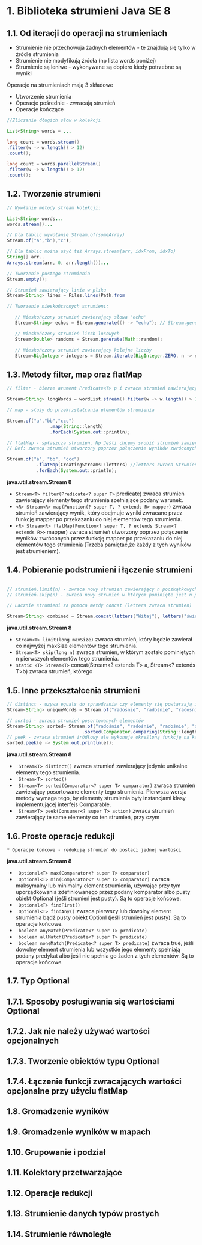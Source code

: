 # 1. Biblioteka strumieni Java SE 8

## 1.1. Od iteracji do operacji na strumieniach

* Strumienie nie przechowuja żadnych elementów - te znajdują się tylko w źródle strumienia
* Strumienie nie modyfikują źródła (np lista words poniżej)
* Strumienie są leniwe - wykonywane są dopiero kiedy potrzebne są wyniki

Operacje na strumieniach mają 3 składowe
* Utworzenie strumienia
* Operacje pośrednie - zwracają strumień
* Operacje kończące

```java
//Zliczanie długich słow w kolekcji

List<String> words = ...

long count = words.stream()
.filter(w -> w.length() > 12)
.count();

long count = words.parallelStream()
.filter(w -> w.length() > 12)
.count();
```
## 1.2. Tworzenie strumieni

```java
// Wywłanie metody stream kolekcji:

List<String> words...
words.stream()...

// Dla tablic wywołanie Stream.of(someArray)
Stream.of("a","b"),"c");

// Dla tablic można użyć też Arrays.stream(arr, idxFrom, idxTo)
String[] arr..
Arrays.stream(arr, 0, arr.length())...

// Tworzenie pustego strumienia
Stream.empty();

// Strumień zawierający linie w pliku
Stream<String> lines = Files.lines(Path.from

// Tworzenie nieskończonych strumieni:

   // Nieskończony strumień zawierający słowa 'echo'
   Stream<String> echos = Stream.generate(() -> "echo"); // Stream.generate(Supplier s);

   // Nieskończony strumień liczb losowych
   Stream<Double> randoms = Stream.generate(Math::random);

   // Nieskończony strumień zawierający kolejne liczby
   Stream<BigInteger> integers = Stream.iterate(BigInteger.ZERO, n -> n.add(BigInteger.ONE));
```
## 1.3. Metody filter, map oraz flatMap

```java
// filter - bierze arument Predicate<T> p i zwraca strumień zawierający tylko elemnty dla których p.text(T t) zwróci true

Stream<String> longWords = wordList.stream().filter(w -> w.length() > 12);

// map - służy do przekrzstałcania elementów strumienia

Stream.of("a","bb","ccc")
                .map(String::length)
                .forEach(System.out::println);

// flatMap - spłaszcza strumień. Np Jeśli chcemy srobić strumień zawierający litery wszystkich słów w kolekcji words:
// Def: zwraca strumień utworzony poprzez połączenie wyników zwróconych przez funkcję mapper po przekazaniu do niej elementów tego strumienia. (Trzeba pamiętać, że każdy z tych wyników jest strumieniem).

Stream.of("a", "bb", "ccc")
           .flatMap(CreatingStreams::letters) //letters zwraca Strumień znaków z przekazanego slowa
           .forEach(System.out::println);
```

**java.util.stream.Stream 8**
* `Stream<T> filter(Predicate<? super T>` predicate)
zwraca strumień zawierający elementy tego strumienia spełniające podany warunek.
* `<R> Stream<R> map(Function(? super T, ? extends R> mapper)`
zwraca strumień zawierający wynik, który obejmuje wyniki zwracane przez funkcję
mapper po przekazaniu do niej elementów tego strumienia.
* `<R> Stream<R> flatMap(Function<? super T, ? extends Stream<? extends R>>`
mapper)
zwraca strumień utworzony poprzez połączenie wyników zwróconych przez funkcję
mapper po przekazaniu do niej elementów tego strumienia (Trzeba pamiętać,że każdy z tych wyników jest strumieniem).

## 1.4. Pobieranie podstrumieni i łączenie strumieni


```java

// strumień.limit(n) - zwraca nowy strumien zawierający n poczkątkowych elementów źródłowego strumienia
// strumień.skip(n) - zwraca nowy strumień w którycm pominięte jest n początkowych elementów źródłowego strumienia

// Lacznie strumieni za pomoca metdy concat (letters zwraca strumien)

Stream<String> combined = Stream.concat(letters("Witaj"), letters("świecie"));

```

**java.util.stream.Stream 8**
* `Stream<T> limit(long maxSize)`
    zwraca strumień, który będzie zawierał co najwyżej maxSize elementów tego
    strumienia.
* `Stream<T> skip(long n)`
    zwraca strumień, w którym zostało pominiętych n pierwszych elementów tego
    strumienia.
* `static <T> Stream<T>` concat(Stream<? extends T> a, Stream<? extends T>b)
    zwraca strumień, którego

## 1.5. Inne przekształcenia strumieni

```java
// distinct - używa equals do sprawdzania czy elementy się powtarzają i zwraca strumien bez powtórzeń
Stream<String> uniqueWords = Stream.of("radośnie", "radośnie", "radośnie", "delikatnie").distinct();

// sorted - zwraca strumień posortowanych elementów
Stream<String> sorted= Stream.of("radośnie", "radośnie", "radośnie", "delikatnie")
                            .sorted(Comparator.comparing(String::length).reversed());
// peek - zwraca strumień źródłowy ale wykonuje określoną funkcję na każdym elemencie - np do debugowania przydatne
sorted.peek(e -> System.out.println(e));
```

**java.util.stream.Stream 8**
* ` Stream<T> distinct()`
zwraca strumień zawierający jedynie unikalne elementy tego strumienia.
* ` Stream<T> sorted()`
* ` Stream<T> sorted(Comparator<? super T> comparator)`
zwraca strumień zawierający posortowane elementy tego strumienia. Pierwsza
wersja metody wymaga tego, by elementy strumienia były instancjami klasy
implementującej interfejs Comparable.
* ` Stream<T> peek(Consumer<? super T> action)`
zwraca strumień zawierający te same elementy co ten strumień, przy czym

## 1.6. Proste operacje redukcji
    * Operacje końcowe - redukują strumień do postaci jednej wartości
    
**java.util.stream.Stream 8**
* ` Optional<T> max(Comparator<? super T> comparator)`
* ` Optional<T> min(Comparator<? super T> comparator)`
zwraca maksymalny lub minimalny element strumienia, używając przy tym
uporządkowania zdefiniowanego przez podany komparator albo pusty obiekt
Optional (jeśli strumień jest pusty). Są to operacje końcowe.
* ` Optional<T> findFirst()`
* ` Optional<T> findAny()`
zwraca pierwszy lub dowolny element strumienia bądź pusty obiekt Optionl
(jeśli strumień jest pusty). Są to operacje końcowe.
* ` boolean anyMatch(Predicate<? super T> predicate)`
* ` boolean allMatch(Predicate<? super T> predicate)`
* ` boolean noneMatch(Predicate<? super T> predicate)`
zwraca true, jeśli dowolny element strumienia lub wszystkie jego elementy spełniają
podany predykat albo jeśli nie spełnia go żaden z tych elementów. Są to operacje
końcowe.  
  
## 1.7. Typ Optional 
## 1.7.1. Sposoby posługiwania się wartościami Optional 
## 1.7.2. Jak nie należy używać wartości opcjonalnych 
## 1.7.3. Tworzenie obiektów typu Optional 
## 1.7.4. Łączenie funkcji zwracających wartości opcjonalne przy użyciu flatMap 
## 1.8. Gromadzenie wyników 
## 1.9. Gromadzenie wyników w mapach 
## 1.10. Grupowanie i podział 
## 1.11. Kolektory przetwarzające 
## 1.12. Operacje redukcji 
## 1.13. Strumienie danych typów prostych 
## 1.14. Strumienie równoległe 